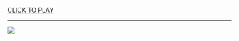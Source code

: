 
<a href="https://premium76.site?title=unblocked_games_73&ref=13M">CLICK TO PLAY</a></h3>
<hr>

<a href="https://premium76.site?title=unblocked_games_73&ref=13M"><img src="https://clearcache.store/games.png"></a>



